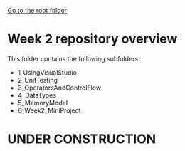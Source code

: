 [Go to the root folder](https://github.com/RicardoGoncalves-CS/Sparta)

# Week 2 repository overview

This folder contains the following subfolders:

- 1_UsingVisualStudio
- 2_UnitTesting
- 3_OperatorsAndControlFlow
- 4_DataTypes
- 5_MemoryModel
- 6_Week2_MiniProject

# UNDER CONSTRUCTION
